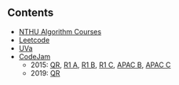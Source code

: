 ## Contents
 * [NTHU Algorithm Courses](AlgorithmCourse)
 * [Leetcode](Leetcode)
 * [UVa](UVa)
 * [CodeJam](CodeJam)
   * 2015: [QR](CodeJam/2015_QR), [R1 A](CodeJam/2015_R1A), [R1 B](CodeJam/2015_R1B), [R1 C](CodeJam/2015_R1C), [APAC B](CodeJam/2015_APAC_B), [APAC C](CodeJam/2015_APAC_C)
   * 2019: [QR](CodeJam/2019_QR)
